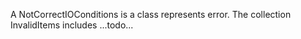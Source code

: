 A NotCorrectIOConditions is a class represents error. The collection InvalidItems includes ...todo...